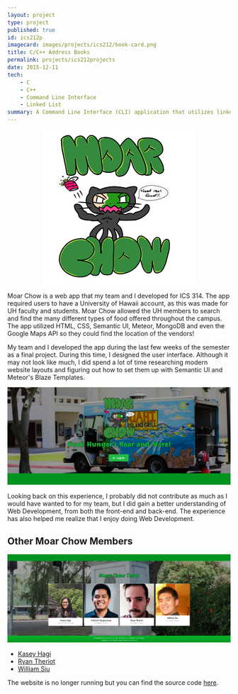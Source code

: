 ```yaml
---
layout: project
type: project
published: true
id: ics212p
imagecard: images/projects/ics212/book-card.png
title: C/C++ Address Books
permalink: projects/ics212projects
date: 2015-12-11
tech:
    - C
    - C++
    - Command Line Interface
    - Linked List
summary: A Command Line Interface (CLI) application that utilizes linked lists to store data along with saving the data into text files.
---
```


<div align="middle">
  <img class="ui image" src="../images/projects/ics314/moarfood.png" >
</div>

Moar Chow is a web app that my team and I developed for ICS 314. The app required users to have a University of Hawaii account, as this was made for UH faculty and students. Moar Chow allowed the UH members to search and find the many different types of food offered throughout the campus. The app utilized HTML, CSS, Semantic UI, Meteor, MongoDB and even the Google Maps API so they could find the location of the vendors!

My team and I developed the app during the last few weeks of the semester as a final project. During this time, I designed the user interface. Although it may not look like much, I did spend a lot of time researching modern website layouts and figuring out how to set them up with Semantic UI and Meteor's Blaze Templates.

<div align="middle">
  <img class="ui image" src="../images/projects/ics314/moarchow.png" >
</div>

Looking back on this experience, I probably did not contribute as much as I would have wanted to for my team, but I did gain a better understanding of Web Development, from both the front-end and back-end. The experience has also helped me realize that I enjoy doing Web Development.

## Other Moar Chow Members

<div align="middle">
  <img class="ui image" src="../images/projects/ics314/teammoarchow.png" >
</div>

<ul>
<li><a href="https://kaseyhagi.github.io/">Kasey Hagi</a></li>
<li><a href="https://rctheriot.github.io/">Ryan Theriot</a></li>
<li><a href="https://williamycsiu.github.io/">William Siu</a></li>
</ul>

The website is no longer running but you can find the source code [here](https://moarchow.github.io/).
<div style="height:50px;"></div>
